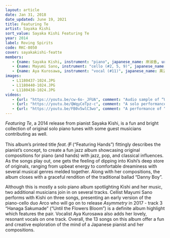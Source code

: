 ```yaml
---
layout: article
date: Jan 31, 2018
date_updated: June 19, 2021
title: Featuring Te
artist: Sayaka Kishi
sort_value: Sayaka Kishi Featuring Te
year: 2014
label: Roving Spirits
code: RKC-8050
cover: sayakakishi-featte
members:
   - {name: Sayaka Kishi, instrument: "piano", japanese_name: 岸淑香, url: "http://www.sayaketto.net"}
   - {name: Mayumi Sano, instrument: "cello (#2, 5, 9)", japanese_name: 佐野まゆみ}
   - {name: Aya Kurosawa, instrument: "vocal (#11)", japanese_name: 黒沢綾}
images:
   - L1180437-1024.JPG
   - L1180440-1024.JPG
   - L1180438-1024.JPG
videos: 
   - {url: "https://youtu.be/cw-6o-_JFUA", comment: "Audio sample of “Up To You”, the first track on this album"}
   - {url: "https://youtu.be/QWqyCeTpz-c", comment: "A solo performance of “Inori Featuring Te”, a live version of track 3 from this album"}
   - {url: "https://youtu.be/FB0v5wlC3wo", comment: "A performance of “Hanaga Sakumade” featuring Sakaka Kishi and Mayumi Sano (the piano and cello duo Arco), a live version of track 9 from this album"}
---
```

*Featuring Te*, a 2014 release from pianist Sayaka Kishi, is a fun and bright collection of original solo piano tunes with some guest musicians contributing as well.

This album’s printed title *feat.手* (“Featuring Hands”) fittingly describes the pianist’s concept, to create a fun jazz album showcasing original compositions for piano (and hands) with jazz, pop, and classical influences. As the songs play out, one gets the feeling of dipping into Kishi’s deep store of originals, ranging from upbeat energy to comfortable dreaminess with several musical genres melded together. Along with her compositions, the album closes with a graceful rendition of the traditional ballad “Danny Boy”.

Although this is mostly a solo piano album spotlighting Kishi and her music, two additional musicians join in on several tracks. Cellist Mayumi Sano performs with Kishi on three songs, presenting an early version of the piano-cello duo Arco who will go on to release *Asymmetry* in 2017 - track 3 “Hanaga Sakumade” (“Until the Flowers Bloom”) is a definite album highlight which features the pair. Vocalist Aya Kurosawa also adds her lovely, resonant vocals on one track. Overall, the 13 songs on this album offer a fun and creative exploration of the mind of a Japanese pianist and her compositions.
